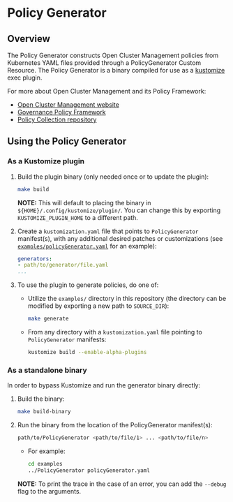# Policy Generator

## Overview

The Policy Generator constructs Open Cluster Management policies from Kubernetes YAML files provided through a PolicyGenerator Custom Resource. The Policy Generator is a binary compiled for use as a [kustomize](https://kustomize.io/) exec plugin.

For more about Open Cluster Management and its Policy Framework:
- [Open Cluster Management website](open-cluster-management.io/)
- [Governance Policy Framework](https://open-cluster-management.io/getting-started/integration/policy-framework/)
- [Policy Collection repository](https://github.com/open-cluster-management/policy-collection)

## Using the Policy Generator

### As a Kustomize plugin

1. Build the plugin binary (only needed once or to update the plugin):
    ```bash
    make build
    ```
    **NOTE:** This will default to placing the binary in `${HOME}/.config/kustomize/plugin/`. You can change this by exporting `KUSTOMIZE_PLUGIN_HOME` to a different path.

2. Create a `kustomization.yaml` file that points to `PolicyGenerator` manifest(s), with any additional desired patches or customizations (see [`examples/policyGenerator.yaml`](./examples/policyGenerator.yaml) for an example):
    ```yaml
    generators:
    - path/to/generator/file.yaml
    ...
    ```

3. To use the plugin to generate policies, do one of:
    - Utilize the `examples/` directory in this repository (the directory can be modified by exporting a new path to `SOURCE_DIR`):
      ```bash
      make generate
      ```
    - From any directory with a `kustomization.yaml` file pointing to `PolicyGenerator` manifests:
      ```bash
      kustomize build --enable-alpha-plugins
      ```

### As a standalone binary

In order to bypass Kustomize and run the generator binary directly:

1. Build the binary:
    ```bash
    make build-binary
    ```

2. Run the binary from the location of the PolicyGenerator manifest(s):
    ```bash
    path/to/PolicyGenerator <path/to/file/1> ... <path/to/file/n>
    ```
    - For example:
      ```bash
      cd examples
      ../PolicyGenerator policyGenerator.yaml
      ```
    **NOTE:** To print the trace in the case of an error, you can add the `--debug` flag to the arguments.

